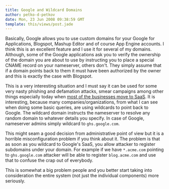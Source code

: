 ```yaml
---
title: Google and Wildcard Domains
author: petko-d-petkov
date: Mon, 23 Jun 2008 09:38:59 GMT
template: this/views/post.jade
---
```


Basically, Google allows you to use custom domains for your Google for Applications, Blogspot, Mashup Editor and of course App Engine accounts. I think this is an excellent feature and I use it for several of my domains. Although, some of the Google applications ask you to verify the ownership of the domain you are about to use by instructing you to place a special CNAME record on your nameserver, others don't. They simply assume that if a domain points back to them it must have been authorized by the owner and this is exactly the case with Blogspot.

This is a very interesting situation and I must say it can be used for some very nasty phishing and defamation attacks, smear campaigns among other things especially today when [most of the businesses move to SaaS](/blog/most-attractive-targets-saas/). It is interesting, because many companies/organizations, from what I can see when doing some basic queries, are using wildcards to point back to Google. The wildcard domain instructs the nameserver to resolve any random domain to whatever details you specify. In case of Google, nameserver admins simply wildcard to `ghs.google.com`.

This might seam a good decision from administrative point of view but it is a horrible misconfiguration problem if you think about it. The problem is that as soon as you wildcard to Google's SaaS, you allow attacker to register subdomains under your domain. For example if we have `*.acme.com` pointing to `ghs.google.com` attacker will be able to register `blog.acme.com` and use that to confuse the crap out of everybody.

This is somewhat a big problem people and you better start taking into consideration the entire system (not just the individual components) more seriously.

